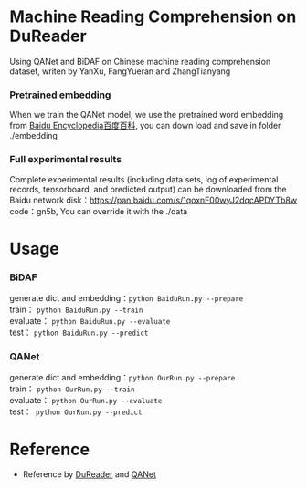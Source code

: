 # Machine Reading Comprehension on DuReader 

Using QANet and BiDAF on Chinese machine reading comprehension dataset, writen by YanXu, FangYueran and ZhangTianyang<br>
### Pretrained embedding
When we train the QANet model, we use the pretrained word embedding from [Baidu Encyclopedia百度百科](
https://pan.baidu.com/s/1Rn7LtTH0n7SHyHPfjRHbkg), you can down load and save in folder ./embedding<br>
### Full experimental results
Complete experimental results (including data sets, log of experimental records, tensorboard, and predicted output) can be downloaded from the Baidu network disk：https://pan.baidu.com/s/1qoxnF00wyJ2dqcAPDYTb8w code：gn5b, You can override it with the ./data <br>
# Usage

### BiDAF<br>
generate dict and embedding：`python BaiduRun.py --prepare`<br>
train： `python BaiduRun.py --train `<br>
evaluate： `python BaiduRun.py --evaluate`<br>
test： `python BaiduRun.py --predict`<br>

### QANet<br>
generate dict and embedding：`python OurRun.py --prepare`<br>
train： `python OurRun.py --train `<br>
evaluate： `python OurRun.py --evaluate`<br>
test：` python OurRun.py --predict`<br>
# Reference
* Reference by [DuReader](https://github.com/baidu/DuReader) and [QANet](https://github.com/NLPLearn/QANet)


